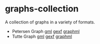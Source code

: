 graphs-collection
=================

A collection of graphs in a variety of formats.

* Petersen Graph
[gml](Classic/Petersen/petersen.gml)
[gexf](Classic/Petersen/petersen.gexf)
[graphml](Classic/Petersen/petersen.graphml)
* Tutte Graph
[gml](Classic/Tutte/tutte.gml)
[gexf](Classic/Tutte/tutte.gexf)
[graphml](Classic/Tutte/tutte.graphml)
